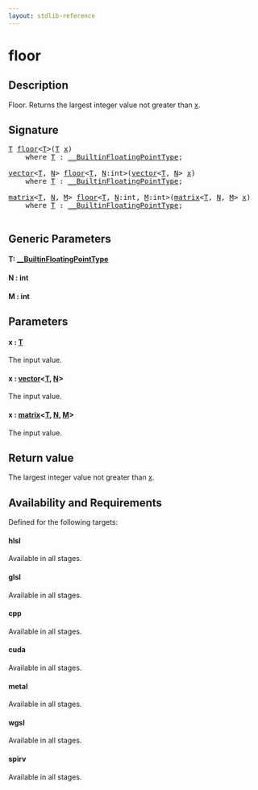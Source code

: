 ```yaml
---
layout: stdlib-reference
---
```


# floor

## Description

Floor. Returns the largest integer value not greater than <span class='code'><a href="floor.html#decl-x" class="code_param">x</a></span>.



## Signature 

<pre>
<a href="floor.html#typeparam-T" class="code_type">T</a> <a href="floor.html">floor</a>&lt;<a href="floor.html#typeparam-T" class="code_type">T</a>&gt;(<a href="floor.html#typeparam-T" class="code_type">T</a> <a href="floor.html#decl-x" class="code_param">x</a>)
    <span class='code_keyword'>where</span> <a href="floor.html#typeparam-T" class="code_type">T</a> : <a href="../interfaces/0_builtinfloatingpointtype-029hm/index.html" class="code_type">__BuiltinFloatingPointType</a>;

<a href="../types/vector/index.html" class="code_type">vector</a>&lt;<a href="floor.html#typeparam-T" class="code_type">T</a>, <a href="floor.html#decl-N" class="code_var">N</a>&gt; <a href="floor.html">floor</a>&lt;<a href="floor.html#typeparam-T" class="code_type">T</a>, <a href="floor.html#decl-N" class="code_var">N</a>:<span class="code_keyword">int</span>&gt;(<a href="../types/vector/index.html" class="code_type">vector</a>&lt;<a href="floor.html#typeparam-T" class="code_type">T</a>, <a href="floor.html#decl-N" class="code_var">N</a>&gt; <a href="floor.html#decl-x" class="code_param">x</a>)
    <span class='code_keyword'>where</span> <a href="floor.html#typeparam-T" class="code_type">T</a> : <a href="../interfaces/0_builtinfloatingpointtype-029hm/index.html" class="code_type">__BuiltinFloatingPointType</a>;

<a href="../types/matrix/index.html" class="code_type">matrix</a>&lt;<a href="floor.html#typeparam-T" class="code_type">T</a>, <a href="floor.html#decl-N" class="code_var">N</a>, <a href="floor.html#decl-M" class="code_var">M</a>&gt; <a href="floor.html">floor</a>&lt;<a href="floor.html#typeparam-T" class="code_type">T</a>, <a href="floor.html#decl-N" class="code_var">N</a>:<span class="code_keyword">int</span>, <a href="floor.html#decl-M" class="code_var">M</a>:<span class="code_keyword">int</span>&gt;(<a href="../types/matrix/index.html" class="code_type">matrix</a>&lt;<a href="floor.html#typeparam-T" class="code_type">T</a>, <a href="floor.html#decl-N" class="code_var">N</a>, <a href="floor.html#decl-M" class="code_var">M</a>&gt; <a href="floor.html#decl-x" class="code_param">x</a>)
    <span class='code_keyword'>where</span> <a href="floor.html#typeparam-T" class="code_type">T</a> : <a href="../interfaces/0_builtinfloatingpointtype-029hm/index.html" class="code_type">__BuiltinFloatingPointType</a>;

</pre>

## Generic Parameters

####  <a id="typeparam-T"></a>T: [\_\_BuiltinFloatingPointType](../interfaces/0_builtinfloatingpointtype-029hm/index)
####  <a id="decl-N"></a>N  : int
####  <a id="decl-M"></a>M  : int

## Parameters

####  <a id="decl-x"></a>x  : [T](floor#typeparam-T)
The input value.

####  <a id="decl-x"></a>x  : [vector](../types/vector/index)\<[T](../types/vector/index#typeparam-T), [N](../types/vector/index#decl-N)\>
The input value.

####  <a id="decl-x"></a>x  : [matrix](../types/matrix/index)\<[T](../types/matrix/t-0), [N](../types/matrix/index#decl-N), [M](../types/matrix/index#decl-M)\>
The input value.


## Return value
The largest integer value not greater than <span class='code'><a href="floor.html#decl-x" class="code_param">x</a></span>.


## Availability and Requirements

Defined for the following targets:

#### hlsl
Available in all stages.

#### glsl
Available in all stages.

#### cpp
Available in all stages.

#### cuda
Available in all stages.

#### metal
Available in all stages.

#### wgsl
Available in all stages.

#### spirv
Available in all stages.



